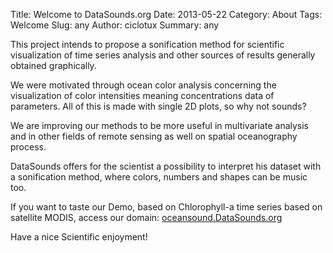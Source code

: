 Title: Welcome to DataSounds.org
Date: 2013-05-22 
Category: About
Tags: Welcome
Slug: any
Author: ciclotux
Summary: any


This project intends to propose a sonification method for 
scientific visualization of time series analysis and other 
sources of results generally obtained graphically.

We were motivated through ocean color analysis concerning 
the visualization of color intensities meaning concentrations 
data of parameters. 
All of this is made with single 2D plots, so why not sounds?

We are improving our methods to be more useful in multivariate 
analysis and in other fields of remote sensing as well on spatial 
oceanography process.

DataSounds offers for the scientist a possibility to interpret his 
dataset with a sonification method, where colors, numbers and shapes 
can be music too.

If you want to taste our Demo, based on Chlorophyll-a time series 
based on satellite MODIS, access our domain: [oceansound.DataSounds.org](http://ocean.datasounds.org)

Have a nice Scientific enjoyment!
